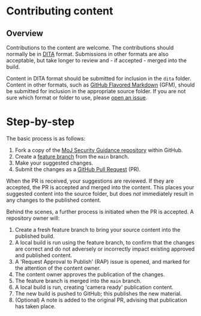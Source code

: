 # Contributing content

## Overview

Contributions to the content are welcome.
The contributions should normally be in [DITA](https://en.wikipedia.org/wiki/Darwin_Information_Typing_Architecture) format.
Submissions in other formats are also acceptable, but take longer to review and - if accepted - merged into the build.

Content in DITA format should be submitted for inclusion in the `dita` folder.
Content in other formats,
such as [GitHub Flavored Markdown](https://github.github.com/gfm/) (GFM),
should be submitted for inclusion in the appropriate source folder.
If you are not sure which format or folder to use,
please [open an issue](https://github.com/ministryofjustice/security-guidance/issues).

# Step-by-step

The basic process is as follows:

1.  Fork a copy of the [MoJ Security Guidance repository](https://github.com/ministryofjustice/security-guidance) within GitHub.
2.  Create a [feature branch](https://docs.github.com/en/github/collaborating-with-pull-requests/proposing-changes-to-your-work-with-pull-requests/about-branches) from the `main` branch.
3.  Make your suggested changes.
4.  Submit the changes as a [GitHub Pull Request](https://docs.github.com/en/github/collaborating-with-pull-requests/proposing-changes-to-your-work-with-pull-requests/about-pull-requests) (PR).

When the PR is received, your suggestions are reviewed.
If they are accepted, the PR is accepted and merged into the content.
This places your suggested content into the source folder,
but does *not* immediately result in any changes to the published content.

Behind the scenes,
a further process is initiated when the PR is accepted.
A repository owner will:

1.  Create a fresh feature branch to bring your source content into the published build.
2.  A local build is run using the feature branch, to confirm that the changes are correct and do not adversely or incorrectly impact existing approved and published content.
3.  A 'Request Approval to Publish' (RAP) issue is opened, and marked for the attention of the content owner.
4.  The content owner approves the publication of the changes.
5.  The feature branch is merged into the `main` branch.
6.  A local build is run, creating 'camera ready' publication content.
7.  The new build is pushed to GitHub; this publishes the new material.
8.  (Optional) A note is added to the original PR, advising that publication has taken place.
